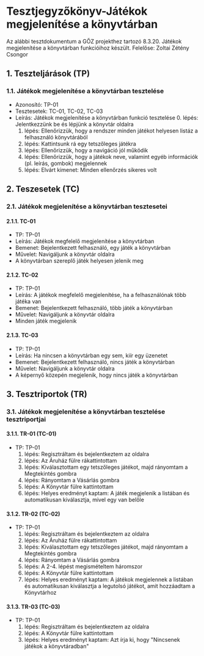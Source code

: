 # Tesztjegyzőkönyv-Játékok megjelenítése a könyvtárban

Az alábbi tesztdokumentum a GŐZ projekthez tartozó 8.3.20. Játékok megjelenítése a könyvtárban funkcióihoz készült. Felelőse: Zoltai Zétény Csongor

## 1. Teszteljárások (TP)

### 1.1. Játékok megjelenítése a könyvtárban tesztelése
- Azonosító: TP-01
- Tesztesetek: TC-01, TC-02, TC-03
- Leírás: Játékok megjelenítése a könyvtárban funkció tesztelése
    0. lépés: Jelentkezzünk be és lépjünk a könyvtár oldalra
    1. lépés: Ellenőrizzük, hogy a rendszer minden játékot helyesen listáz a felhasználó könyvtárából
    2. lépés: Kattintsunk rá egy tetszőleges játékra
    2. lépés: Ellenőrizzük, hogy a navigáció jól működik
    3. lépés: Ellenőrizzük, hogy a játékok neve, valamint egyéb információk (pl. leírás, gombok) megjelennek 
    4. lépés: Elvárt kimenet: Minden ellenőrzés sikeres volt

## 2. Teszesetek (TC)

### 2.1. Játékok megjelenítése a könyvtárban tesztesetei

#### 2.1.1. TC-01
- TP: TP-01
- Leírás: Játékok megfelelő megjelenítése a könyvtárban
- Bemenet: Bejelentkezett felhasználó, egy játék a könyvtárban
- Művelet: Navigáljunk a könyvtár oldalra
- A könyvtárban szereplő játék helyesen jelenik meg

#### 2.1.2. TC-02
- TP: TP-01
- Leírás: A játékok megfelelő megjelenítése, ha a felhasználónak több játéka van
- Bemenet: Bejelentkezett felhasználó, több játék a könyvtárban
- Művelet: Navigáljunk a könyvtár oldalra
- Minden játék megjelenik

#### 2.1.3. TC-03
- TP: TP-01
- Leírás: Ha nincsen a könyvtárban egy sem, kiír egy üzenetet
- Bemenet: Bejelentkezett felhasználó, nincs játék a könyvtárban
- Művelet: Navigáljunk a könyvtár oldalra
- A képernyő közepén megjelenik, hogy nincs játék a könyvtárban


## 3. Tesztriportok (TR)

### 3.1. Játékok megjelenítése a könyvtárban tesztelése tesztriportjai

#### 3.1.1. TR-01 (TC-01)
- TP: TP-01
    1. lépés: Regisztráltam és bejelentkeztem az oldalra
    2. lépés: Az Áruház fülre rákattintottam
    3. lépés: Kiválasztottam egy tetszőleges játékot, majd rányomtam a Megtekintés gombra
    4. lépés: Rányomtam a Vásárlás gombra
    5. lépés: A Könyvtár fülre kattintottam
    6. lépés: Helyes eredményt kaptam: A játék megjelenik a listában és automatikusan kiválasztja, mivel egy van belőle
    

#### 3.1.2. TR-02 (TC-02)
- TP: TP-01
    1. lépés: Regisztráltam és bejelentkeztem az oldalra
    2. lépés: Az Áruház fülre rákattintottam
    3. lépés: Kiválasztottam egy tetszőleges játékot, majd rányomtam a Megtekintés gombra
    4. lépés: Rányomtam a Vásárlás gombra
    5. lépés: A 2-4. lépést megismételtem háromszor
    6. lépés: A Könyvtár fülre kattintottam
    7. lépés: Helyes eredményt kaptam: A játékok megjelennek a listában és automatikusan kiválasztja a legutolsó játékot, amit hozzáadtam a Könyvtárhoz

#### 3.1.3. TR-03 (TC-03)
- TP: TP-01
    1. lépés: Regisztráltam és bejelentkeztem az oldalra
    2. lépés: A Könyvtár fülre kattintottam
    3. lépés: Helyes eredményt kaptam: Azt írja ki, hogy "Nincsenek játékok a könyvtáradban"
